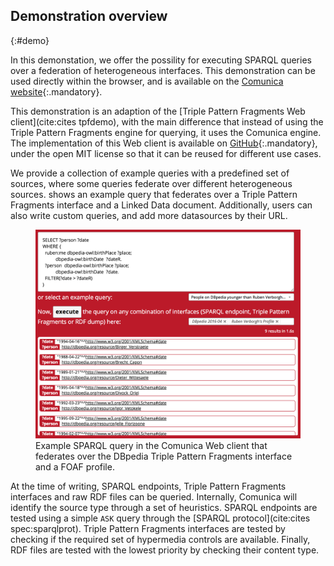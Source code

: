 ## Demonstration overview
{:#demo}

In this demonstation, we offer the possility for executing SPARQL queries
over a federation of heterogeneous interfaces.
This demonstration can be used directly within the browser,
and is available on the [Comunica website](http://comunica.linkeddatafragments.org/){:.mandatory}.

This demonstration is an adaption of the [Triple Pattern Fragments Web client](cite:cites tpfdemo),
with the main difference that instead of using the Triple Pattern Fragments engine for querying,
it uses the Comunica engine.
The implementation of this Web client is available on [GitHub](https://github.com/comunica/jQuery-Widget.js){:.mandatory},
under the open MIT license so that it can be reused for different use cases.

We provide a collection of example queries with a predefined set of sources,
where some queries federate over different heterogeneous sources.
[](#screenshot) shows an example query that federates
over a Triple Pattern Fragments interface and a Linked Data document.
Additionally, users can also write custom queries,
and add more datasources by their URL.

<figure id="screenshot">
<img src="img/screenshot.png" alt="[Comunica Web Client Screenshot]">
<figcaption markdown="block">
Example SPARQL query in the Comunica Web client that federates over the
DBpedia Triple Pattern Fragments interface and a FOAF profile.
</figcaption>
</figure>

At the time of writing, SPARQL endpoints, Triple Pattern Fragments interfaces and raw RDF files can be queried.
Internally, Comunica will identify the source type through a set of heuristics.
SPARQL endpoints are tested using a simple `ASK` query through the [SPARQL protocol](cite:cites spec:sparqlprot).
Triple Pattern Fragments interfaces are tested by checking if the required set of hypermedia controls are available.
Finally, RDF files are tested with the lowest priority by checking their content type.
